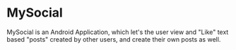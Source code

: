 # MySocial
MySocial is an Android Application, which let's the user view and "Like" text based "posts" created by other users, and create their own posts as well.
